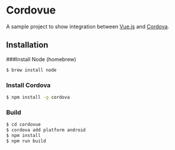 # Cordovue

A sample project to show integration between [Vue.js](https://vuejs.org/) and [Cordova](https://cordova.apache.org/).

## Installation

###Install Node (homebrew)
```sh
$ brew install node
```

### Install Cordova
```sh
$ npm install -g cordova
```

### Build
```sh
$ cd cordovue
$ cordova add platform android
$ npm install
$ npm run build
```


